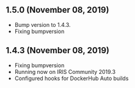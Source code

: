 ## 1.5.0 (November 08, 2019)
  - Bump version to 1.4.3.
  - Fixing bumpversion

## 1.4.3 (November 08, 2019)
  - Fixing bumpversion
  - Running now on IRIS Community 2019.3
  - Configured hooks for DockerHub Auto builds